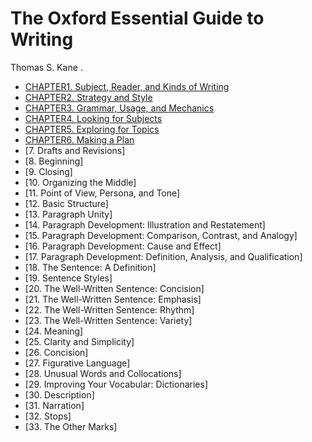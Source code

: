# The Oxford Essential Guide to Writing

Thomas S. Kane . 

- [CHAPTER1. Subject, Reader, and Kinds of Writing](chapter1.md)
- [CHAPTER2. Strategy and Style](chapter2.md)
- [CHAPTER3. Grammar, Usage, and Mechanics](chapter3.md)
- [CHAPTER4. Looking for Subjects](chapter4.md)
- [CHAPTER5. Exploring for Topics](chapter5.md)
- [CHAPTER6. Making a Plan](chapter6.md)
- [7. Drafts and Revisions]
- [8. Beginning]
- [9. Closing]
- [10. Organizing the Middle]
- [11. Point of View, Persona, and Tone]
- [12. Basic Structure]
- [13. Paragraph Unity]
- [14. Paragraph Development: Illustration and Restatement]
- [15. Paragraph Development: Comparison, Contrast, and Analogy]
- [16. Paragraph Development: Cause and Effect]
- [17. Paragraph Development: Definition, Analysis, and Qualification]
- [18. The Sentence: A Definition]
- [19. Sentence Styles]
- [20. The Well-Written Sentence: Concision]
- [21. The Well-Written Sentence: Emphasis]
- [22. The Well-Written Sentence: Rhythm]
- [23. The Well-Written Sentence: Variety]
- [24. Meaning]
- [25. Clarity and Simplicity]
- [26. Concision]
- [27. Figurative Language]
- [28. Unusual Words and Collocations]
- [29. Improving Your Vocabular: Dictionaries]
- [30. Description]
- [31. Narration]
- [32. Stops]
- [33. The Other Marks]
